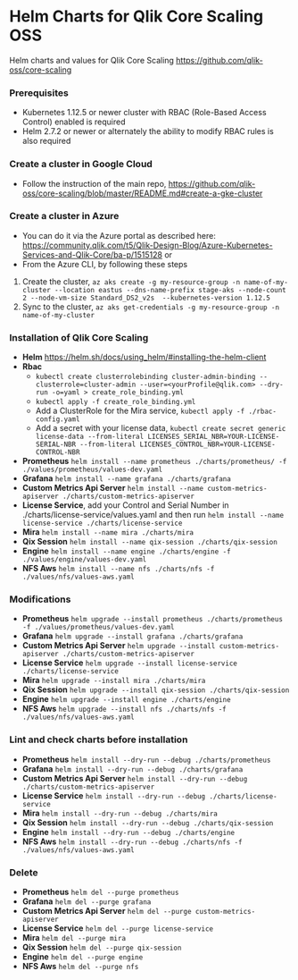 # Helm Charts for Qlik Core Scaling OSS

Helm charts and values for Qlik Core Scaling
https://github.com/qlik-oss/core-scaling

### Prerequisites
- Kubernetes 1.12.5 or newer cluster with RBAC (Role-Based Access Control) enabled is required
- Helm 2.7.2 or newer or alternately the ability to modify RBAC rules is also required

### Create a cluster in Google Cloud
- Follow the instruction of the main repo, https://github.com/qlik-oss/core-scaling/blob/master/README.md#create-a-gke-cluster

### Create a cluster in Azure
- You can do it via the Azure portal as described here: https://community.qlik.com/t5/Qlik-Design-Blog/Azure-Kubernetes-Services-and-Qlik-Core/ba-p/1515128 or
- From the Azure CLI, by following these steps
1. Create the cluster, `az aks create -g my-resource-group -n name-of-my-cluster --location eastus --dns-name-prefix stage-aks --node-count 2 --node-vm-size Standard_DS2_v2s  --kubernetes-version 1.12.5`
1. Sync to the cluster, `az aks get-credentials -g my-resource-group -n name-of-my-cluster`

### Installation of Qlik Core Scaling
- **Helm** https://helm.sh/docs/using_helm/#installing-the-helm-client
- **Rbac** 
   - `kubectl create clusterrolebinding cluster-admin-binding --clusterrole=cluster-admin --user=<yourProfile@qlik.com> --dry-run -o=yaml > create_role_binding.yml`
   - `kubectl apply -f create_role_binding.yml`
   - Add a ClusterRole for the Mira service, `kubectl apply -f ./rbac-config.yaml`
   - Add a secret with your license data, `kubectl create secret generic license-data --from-literal LICENSES_SERIAL_NBR=YOUR-LICENSE-SERIAL-NBR --from-literal LICENSES_CONTROL_NBR=YOUR-LICENSE-CONTROL-NBR`
- **Prometheus** `helm install --name prometheus ./charts/prometheus/ -f ./values/prometheus/values-dev.yaml`
- **Grafana** `helm install --name grafana ./charts/grafana`
- **Custom Metrics Api Server** `helm install --name custom-metrics-apiserver ./charts/custom-metrics-apiserver`
- **License Service**, add your Control and Serial Number in ./charts/license-service/values.yaml and then run `helm install --name license-service ./charts/license-service`
- **Mira** `helm install --name mira ./charts/mira`
- **Qix Session** `helm install --name qix-session ./charts/qix-session`
- **Engine** `helm install --name engine ./charts/engine -f ./values/engine/values-dev.yaml`
- **NFS Aws** `helm install --name nfs ./charts/nfs -f ./values/nfs/values-aws.yaml`

### Modifications
- **Prometheus** `helm upgrade --install prometheus ./charts/prometheus -f ./values/prometheus/values-dev.yaml`
- **Grafana** `helm upgrade --install grafana ./charts/grafana`
- **Custom Metrics Api Server** `helm upgrade --install custom-metrics-apiserver ./charts/custom-metrics-apiserver`
- **License Service** `helm upgrade --install license-service ./charts/license-service`
- **Mira** `helm upgrade --install mira ./charts/mira`
- **Qix Session** `helm upgrade --install qix-session ./charts/qix-session`
- **Engine** `helm upgrade --install engine ./charts/engine`
- **NFS Aws** `helm upgrade --install nfs ./charts/nfs -f ./values/nfs/values-aws.yaml`

### Lint and check charts before installation
- **Prometheus** `helm install --dry-run --debug ./charts/prometheus`
- **Grafana** `helm install --dry-run --debug ./charts/grafana`
- **Custom Metrics Api Server** `helm install --dry-run --debug ./charts/custom-metrics-apiserver`
- **License Service** `helm install --dry-run --debug ./charts/license-service`
- **Mira** `helm install --dry-run --debug ./charts/mira`
- **Qix Session** `helm install --dry-run --debug ./charts/qix-session`
- **Engine** `helm install --dry-run --debug ./charts/engine`
- **NFS Aws** `helm install --dry-run --debug ./charts/nfs -f ./values/nfs/values-aws.yaml`

### Delete
- **Prometheus** `helm del --purge prometheus`
- **Grafana** `helm del --purge grafana`
- **Custom Metrics Api Server** `helm del --purge custom-metrics-apiserver`
- **License Service** `helm del --purge license-service`
- **Mira** `helm del --purge mira`
- **Qix Session** `helm del --purge qix-session`
- **Engine** `helm del --purge engine`
- **NFS Aws** `helm del --purge nfs`